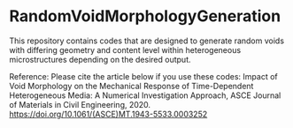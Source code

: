 # RandomVoidMorphologyGeneration

This repository contains codes that are designed to generate random voids with differing geometry and content level within heterogeneous microstructures depending on the desired output. 

Reference:
Please cite the article below if you use these codes:
Impact of Void Morphology on the Mechanical Response of Time-Dependent Heterogeneous Media: A Numerical Investigation Approach, ASCE Journal of Materials in Civil Engineering, 2020. https://doi.org/10.1061/(ASCE)MT.1943-5533.0003252



